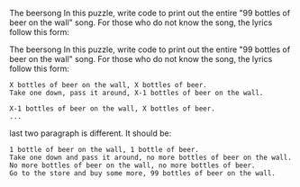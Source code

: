 The beersong
In this puzzle, write code to print out the entire "99 bottles of beer on the wall" song.
For those who do not know the song, the lyrics follow this form:

The beersong
In this puzzle, write code to print out the entire "99 bottles of beer on the wall" song.
For those who do not know the song, the lyrics follow this form:

    X bottles of beer on the wall, X bottles of beer.
    Take one down, pass it around, X-1 bottles of beer on the wall.

    X-1 bottles of beer on the wall, X bottles of beer.
    ...

last two paragraph is different. It should be:
    
    1 bottle of beer on the wall, 1 bottle of beer.
    Take one down and pass it around, no more bottles of beer on the wall.
    No more bottles of beer on the wall, no more bottles of beer.
    Go to the store and buy some more, 99 bottles of beer on the wall.
    

